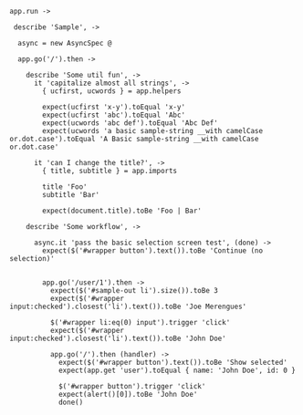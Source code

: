 
    app.run ->

     describe 'Sample', ->

      async = new AsyncSpec @

      app.go('/').then ->

        describe 'Some util fun', ->
          it 'capitalize almost all strings', ->
            { ucfirst, ucwords } = app.helpers

            expect(ucfirst 'x-y').toEqual 'x-y'
            expect(ucfirst 'abc').toEqual 'Abc'
            expect(ucwords 'abc def').toEqual 'Abc Def'
            expect(ucwords 'a basic sample-string __with camelCase or.dot.case').toEqual 'A Basic sample-string __with camelCase or.dot.case'

          it 'can I change the title?', ->
            { title, subtitle } = app.imports

            title 'Foo'
            subtitle 'Bar'

            expect(document.title).toBe 'Foo | Bar'

        describe 'Some workflow', ->

          async.it 'pass the basic selection screen test', (done) ->
            expect($('#wrapper button').text()).toBe 'Continue (no selection)'


            app.go('/user/1').then ->
              expect($('#sample-out li').size()).toBe 3
              expect($('#wrapper input:checked').closest('li').text()).toBe 'Joe Merengues'

              $('#wrapper li:eq(0) input').trigger 'click'
              expect($('#wrapper input:checked').closest('li').text()).toBe 'John Doe'

              app.go('/').then (handler) ->
                expect($('#wrapper button').text()).toBe 'Show selected'
                expect(app.get 'user').toEqual { name: 'John Doe', id: 0 }

                $('#wrapper button').trigger 'click'
                expect(alert()[0]).toBe 'John Doe'
                done()

